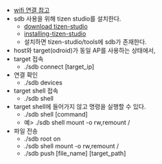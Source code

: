 * [wifi 연결 참고](https://github.com/kosslab-kr/Tizen-NN-Runtime/blob/master/docs/how_to_connect_wifi.md)
* sdb 사용을 위해 tizen studio를 설치한다.
  * [download tizen-studio](https://developer.tizen.org/development/tizen-studio/download)
  * [installing-tizen-studio](https://developer.tizen.org/development/tizen-studio/download/installing-tizen-studio)
  * 설치하면 tizen-studio/tools에 sdb가 존재한다.
* host와 target(odroid)가 동일 AP를 사용하는 상태에서,
* target 접속
  * ./sdb connect [target_ip]
* 연결 확인
  * ./sdb devices
* target shell 접속
  * ./sdb shell
* target shell에 들어가지 않고 명령을 실행할 수 있다.
  * ./sdb shell [command]
  * 예> ./sdb shell mount -o rw,remount /
* 파일 전송
  * ./sdb root on
  * ./sdb shell mount -o rw,remount /
  * ./sdb push [file_name] [target_path]
